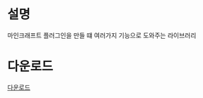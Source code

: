 # 설명
마인크래프트 플러그인을 만들 떄 여러가지 기능으로 도와주는 라이브러리

# 다운로드
[다운로드](https://github.com/worldbiomusic/wbmMC/releases)
